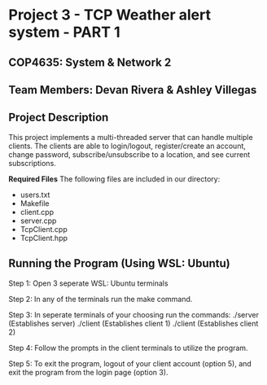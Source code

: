 # Project 3 - TCP Weather alert system - PART 1
## COP4635: System & Network 2
## Team Members: Devan Rivera & Ashley Villegas

## Project Description
This project implements a multi-threaded server that can handle multiple clients. The clients are able to login/logout, register/create an account, change password, subscribe/unsubscribe to a location, and see current subscriptions. 


**Required Files**
The following files are included in our directory:

- users.txt
- Makefile
- client.cpp
- server.cpp
- TcpClient.cpp
- TcpClient.hpp


## Running the Program (Using WSL: Ubuntu)

Step 1: Open 3 seperate WSL: Ubuntu terminals 

Step 2: In any of the terminals run the make command. 

Step 3: In seperate terminals of your choosing run the commands:
    ./server (Establishes server)
    ./client (Establishes client 1)
    ./client (Establishes client 2)

Step 4: Follow the prompts in the client terminals to utilize the program.

Step 5: To exit the program, logout of your client account (option 5), and exit the program from the login page (option 3).


